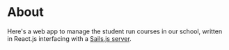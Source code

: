 # About

Here's a web app to manage the student run courses in our school, written in React.js interfacing with a [Sails.js server](https://github.com/emanueleDiVizio/Autogestione-app-serverhttps://github.com/emanueleDiVizio/Autogestione-app-server).
